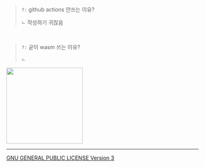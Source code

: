 > `?:` github actions 안쓰는 이유?
> 
> `ㄴ` 작성하기 귀찮음

<br>

> `?:` 굳이 wasm 쓰는 이유?
> 
> `ㄴ` 

<img src="https://w.namu.la/s/d85d3c39fd3b225bc05fd8d64fb4f334200644f7154148283e6dc731e25f9ac20a52aafd3de51e7e88dcb35cf7582cfcea9c9b65e530ec41178ea063f131fcc7fb39071e5ff39731347eb827c855ce0a0150c102706a76bbd20e051f06e63c9a" width="200" height="auto" />

---
[GNU GENERAL PUBLIC LICENSE Version 3](./LICENSE)
